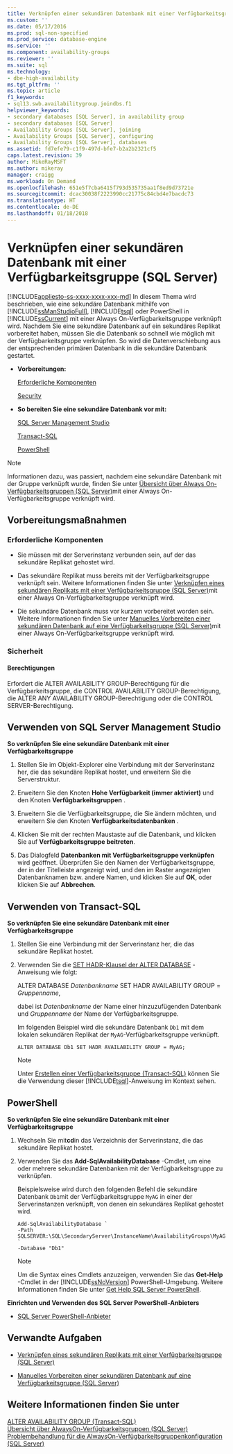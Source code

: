 ```yaml
---
title: Verknüpfen einer sekundären Datenbank mit einer Verfügbarkeitsgruppe (SQL Server) | Microsoft-Dokumentation
ms.custom: ''
ms.date: 05/17/2016
ms.prod: sql-non-specified
ms.prod_service: database-engine
ms.service: ''
ms.component: availability-groups
ms.reviewer: ''
ms.suite: sql
ms.technology:
- dbe-high-availability
ms.tgt_pltfrm: ''
ms.topic: article
f1_keywords:
- sql13.swb.availabilitygroup.joindbs.f1
helpviewer_keywords:
- secondary databases [SQL Server], in availability group
- secondary databases [SQL Server]
- Availability Groups [SQL Server], joining
- Availability Groups [SQL Server], configuring
- Availability Groups [SQL Server], databases
ms.assetid: fd7efe79-c1f9-497d-bfe7-b2a2b2321cf5
caps.latest.revision: 39
author: MikeRayMSFT
ms.author: mikeray
manager: craigg
ms.workload: On Demand
ms.openlocfilehash: 651e5f7cba6415f793d535735aa1f8ed9d73721e
ms.sourcegitcommit: dcac30038f2223990cc21775c84cbd4e7bacdc73
ms.translationtype: HT
ms.contentlocale: de-DE
ms.lasthandoff: 01/18/2018
---
```

# <a name="join-a-secondary-database-to-an-availability-group-sql-server"></a>Verknüpfen einer sekundären Datenbank mit einer Verfügbarkeitsgruppe (SQL Server)
[!INCLUDE[appliesto-ss-xxxx-xxxx-xxx-md](../../../includes/appliesto-ss-xxxx-xxxx-xxx-md.md)] In diesem Thema wird beschrieben, wie eine sekundäre Datenbank mithilfe von [!INCLUDE[ssManStudioFull](../../../includes/ssmanstudiofull-md.md)], [!INCLUDE[tsql](../../../includes/tsql-md.md)] oder PowerShell in [!INCLUDE[ssCurrent](../../../includes/sscurrent-md.md)] mit einer Always On-Verfügbarkeitsgruppe verknüpft wird. Nachdem Sie eine sekundäre Datenbank auf ein sekundäres Replikat vorbereitet haben, müssen Sie die Datenbank so schnell wie möglich mit der Verfügbarkeitsgruppe verknüpfen. So wird die Datenverschiebung aus der entsprechenden primären Datenbank in die sekundäre Datenbank gestartet.  
  
-   **Vorbereitungen:**  
  
     [Erforderliche Komponenten](#Prerequisites)  
  
     [Security](#Security)  
  
-   **So bereiten Sie eine sekundäre Datenbank vor mit:**  
  
     [SQL Server Management Studio](#SSMSProcedure)  
  
     [Transact-SQL](#TsqlProcedure)  
  
     [PowerShell](#PowerShellProcedure)  
  
> [!NOTE]  
>  Informationen dazu, was passiert, nachdem eine sekundäre Datenbank mit der Gruppe verknüpft wurde, finden Sie unter [Übersicht über Always On-Verfügbarkeitsgruppen &#40;SQL Server&#41;](../../../database-engine/availability-groups/windows/overview-of-always-on-availability-groups-sql-server.md)mit einer Always On-Verfügbarkeitsgruppe verknüpft wird.  
  
##  <a name="BeforeYouBegin"></a> Vorbereitungsmaßnahmen  
  
###  <a name="Prerequisites"></a> Erforderliche Komponenten  
  
-   Sie müssen mit der Serverinstanz verbunden sein, auf der das sekundäre Replikat gehostet wird.  
  
-   Das sekundäre Replikat muss bereits mit der Verfügbarkeitsgruppe verknüpft sein. Weitere Informationen finden Sie unter [Verknüpfen eines sekundären Replikats mit einer Verfügbarkeitsgruppe &#40;SQL Server&#41;](../../../database-engine/availability-groups/windows/join-a-secondary-replica-to-an-availability-group-sql-server.md)mit einer Always On-Verfügbarkeitsgruppe verknüpft wird.  
  
-   Die sekundäre Datenbank muss vor kurzem vorbereitet worden sein. Weitere Informationen finden Sie unter [Manuelles Vorbereiten einer sekundären Datenbank auf eine Verfügbarkeitsgruppe &#40;SQL Server&#41;](../../../database-engine/availability-groups/windows/manually-prepare-a-secondary-database-for-an-availability-group-sql-server.md)mit einer Always On-Verfügbarkeitsgruppe verknüpft wird.  
  
###  <a name="Security"></a> Sicherheit  
  
####  <a name="Permissions"></a> Berechtigungen  
 Erfordert die ALTER AVAILABILITY GROUP-Berechtigung für die Verfügbarkeitsgruppe, die CONTROL AVAILABILITY GROUP-Berechtigung, die ALTER ANY AVAILABILITY GROUP-Berechtigung oder die CONTROL SERVER-Berechtigung.  
  
##  <a name="SSMSProcedure"></a> Verwenden von SQL Server Management Studio  
 **So verknüpfen Sie eine sekundäre Datenbank mit einer Verfügbarkeitsgruppe**  
  
1.  Stellen Sie im Objekt-Explorer eine Verbindung mit der Serverinstanz her, die das sekundäre Replikat hostet, und erweitern Sie die Serverstruktur.  
  
2.  Erweitern Sie den Knoten **Hohe Verfügbarkeit (immer aktiviert)** und den Knoten **Verfügbarkeitsgruppen** .  
  
3.  Erweitern Sie die Verfügbarkeitsgruppe, die Sie ändern möchten, und erweitern Sie den Knoten **Verfügbarkeitsdatenbanken** .  
  
4.  Klicken Sie mit der rechten Maustaste auf die Datenbank, und klicken Sie auf **Verfügbarkeitsgruppe beitreten**.  
  
5.  Das Dialogfeld **Datenbanken mit Verfügbarkeitsgruppe verknüpfen** wird geöffnet. Überprüfen Sie den Namen der Verfügbarkeitsgruppe, der in der Titelleiste angezeigt wird, und den im Raster angezeigten Datenbanknamen bzw. andere Namen, und klicken Sie auf **OK**, oder klicken Sie auf **Abbrechen**.  
  
##  <a name="TsqlProcedure"></a> Verwenden von Transact-SQL  
 **So verknüpfen Sie eine sekundäre Datenbank mit einer Verfügbarkeitsgruppe**  
  
1.  Stellen Sie eine Verbindung mit der Serverinstanz her, die das sekundäre Replikat hostet.  
  
2.  Verwenden Sie die [SET HADR-Klausel der ALTER DATABASE](../../../t-sql/statements/alter-database-transact-sql-set-hadr.md) -Anweisung wie folgt:  
  
     ALTER DATABASE *Datenbankname* SET HADR AVAILABILITY GROUP = *Gruppenname*,  
  
     dabei ist *Datenbankname* der Name einer hinzuzufügenden Datenbank und *Gruppenname* der Name der Verfügbarkeitsgruppe.  
  
     Im folgenden Beispiel wird die sekundäre Datenbank `Db1` mit dem lokalen sekundären Replikat der `MyAG`-Verfügbarkeitsgruppe verknüpft.  
  
    ```  
    ALTER DATABASE Db1 SET HADR AVAILABILITY GROUP = MyAG;  
    ```  
  
    > [!NOTE]  
    >  Unter [Erstellen einer Verfügbarkeitsgruppe &#40;Transact-SQL&#41;](../../../database-engine/availability-groups/windows/create-an-availability-group-transact-sql.md) können Sie die Verwendung dieser [!INCLUDE[tsql](../../../includes/tsql-md.md)]-Anweisung im Kontext sehen.  
  
##  <a name="PowerShellProcedure"></a> PowerShell  
 **So verknüpfen Sie eine sekundäre Datenbank mit einer Verfügbarkeitsgruppe**  
  
1.  Wechseln Sie mit**cd**in das Verzeichnis der Serverinstanz, die das sekundäre Replikat hostet.  
  
2.  Verwenden Sie das **Add-SqlAvailabilityDatabase** -Cmdlet, um eine oder mehrere sekundäre Datenbanken mit der Verfügbarkeitsgruppe zu verknüpfen.  
  
     Beispielsweise wird durch den folgenden Befehl die sekundäre Datenbank `Db1`mit der Verfügbarkeitsgruppe `MyAG` in einer der Serverinstanzen verknüpft, von denen ein sekundäres Replikat gehostet wird.  
  
    ```  
    Add-SqlAvailabilityDatabase `   
    -Path SQLSERVER:\SQL\SecondaryServer\InstanceName\AvailabilityGroups\MyAG `   
    -Database "Db1"  
    ```  
  
    > [!NOTE]  
    >  Um die Syntax eines Cmdlets anzuzeigen, verwenden Sie das **Get-Help** -Cmdlet in der [!INCLUDE[ssNoVersion](../../../includes/ssnoversion-md.md)] PowerShell-Umgebung. Weitere Informationen finden Sie unter [Get Help SQL Server PowerShell](../../../relational-databases/scripting/get-help-sql-server-powershell.md).  
  
 **Einrichten und Verwenden des SQL Server PowerShell-Anbieters**  
  
-   [SQL Server PowerShell-Anbieter](../../../relational-databases/scripting/sql-server-powershell-provider.md)  
  
##  <a name="RelatedTasks"></a> Verwandte Aufgaben  
  
-   [Verknüpfen eines sekundären Replikats mit einer Verfügbarkeitsgruppe &#40;SQL Server&#41;](../../../database-engine/availability-groups/windows/join-a-secondary-replica-to-an-availability-group-sql-server.md)  
  
-   [Manuelles Vorbereiten einer sekundären Datenbank auf eine Verfügbarkeitsgruppe &#40;SQL Server&#41;](../../../database-engine/availability-groups/windows/manually-prepare-a-secondary-database-for-an-availability-group-sql-server.md)  
  
## <a name="see-also"></a>Weitere Informationen finden Sie unter  
 [ALTER AVAILABILITY GROUP &#40;Transact-SQL&#41;](../../../t-sql/statements/alter-availability-group-transact-sql.md)   
 [Übersicht über AlwaysOn-Verfügbarkeitsgruppen &#40;SQL Server&#41;](../../../database-engine/availability-groups/windows/overview-of-always-on-availability-groups-sql-server.md)   
 [Problembehandlung für die AlwaysOn-Verfügbarkeitsgruppenkonfiguration &#40;SQL Server&#41;](../../../database-engine/availability-groups/windows/troubleshoot-always-on-availability-groups-configuration-sql-server.md)  
  
  
